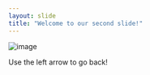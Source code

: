 ```yaml
---
layout: slide
title: "Welcome to our second slide!"
---
```

![image](https://user-images.githubusercontent.com/49873959/57164306-b0923b80-6dc1-11e9-87b5-ca134a34b21b.png)

Use the left arrow to go back!
